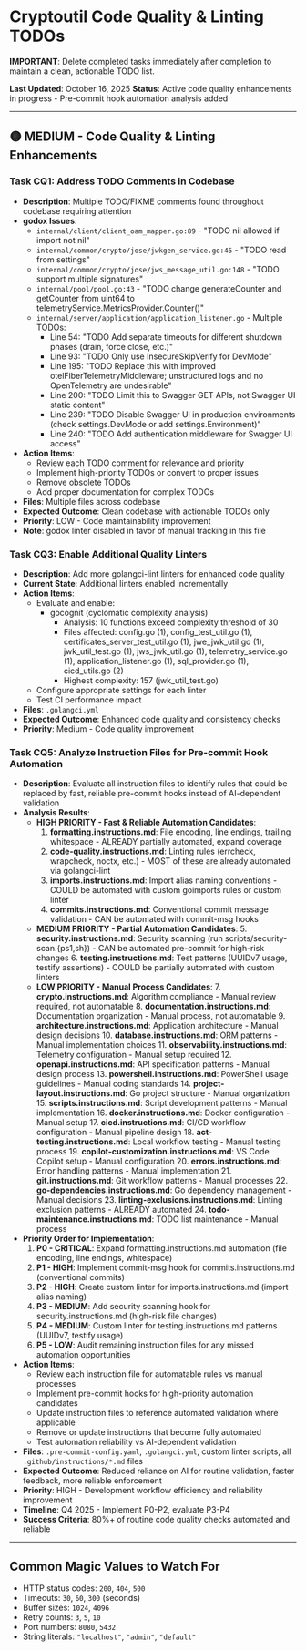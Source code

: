 # Cryptoutil Code Quality & Linting TODOs

**IMPORTANT**: Delete completed tasks immediately after completion to maintain a clean, actionable TODO list.

**Last Updated**: October 16, 2025
**Status**: Active code quality enhancements in progress - Pre-commit hook automation analysis added

---

## 🟡 MEDIUM - Code Quality & Linting Enhancements

### Task CQ1: Address TODO Comments in Codebase
- **Description**: Multiple TODO/FIXME comments found throughout codebase requiring attention
- **godox Issues**:
  - `internal/client/client_oam_mapper.go:89` - "TODO nil allowed if import not nil"
  - `internal/common/crypto/jose/jwkgen_service.go:46` - "TODO read from settings"
  - `internal/common/crypto/jose/jws_message_util.go:148` - "TODO support multiple signatures"
  - `internal/pool/pool.go:43` - "TODO change generateCounter and getCounter from uint64 to telemetryService.MetricsProvider.Counter()"
  - `internal/server/application/application_listener.go` - Multiple TODOs:
    - Line 54: "TODO Add separate timeouts for different shutdown phases (drain, force close, etc.)"
    - Line 93: "TODO Only use InsecureSkipVerify for DevMode"
    - Line 195: "TODO Replace this with improved otelFiberTelemetryMiddleware; unstructured logs and no OpenTelemetry are undesirable"
    - Line 200: "TODO Limit this to Swagger GET APIs, not Swagger UI static content"
    - Line 239: "TODO Disable Swagger UI in production environments (check settings.DevMode or add settings.Environment)"
    - Line 240: "TODO Add authentication middleware for Swagger UI access"
- **Action Items**:
  - Review each TODO comment for relevance and priority
  - Implement high-priority TODOs or convert to proper issues
  - Remove obsolete TODOs
  - Add proper documentation for complex TODOs
- **Files**: Multiple files across codebase
- **Expected Outcome**: Clean codebase with actionable TODOs only
- **Priority**: LOW - Code maintainability improvement
- **Note**: godox linter disabled in favor of manual tracking in this file

### Task CQ3: Enable Additional Quality Linters
- **Description**: Add more golangci-lint linters for enhanced code quality
- **Current State**: Additional linters enabled incrementally
- **Action Items**:
  - Evaluate and enable:
    - gocognit (cyclomatic complexity analysis)
      - Analysis: 10 functions exceed complexity threshold of 30
      - Files affected: config.go (1), config_test_util.go (1), certificates_server_test_util.go (1), jwe_jwk_util.go (1), jwk_util_test.go (1), jws_jwk_util.go (1), telemetry_service.go (1), application_listener.go (1), sql_provider.go (1), cicd_utils.go (2)
      - Highest complexity: 157 (jwk_util_test.go)
  - Configure appropriate settings for each linter
  - Test CI performance impact
- **Files**: `.golangci.yml`
- **Expected Outcome**: Enhanced code quality and consistency checks
- **Priority**: Medium - Code quality improvement

### Task CQ5: Analyze Instruction Files for Pre-commit Hook Automation
- **Description**: Evaluate all instruction files to identify rules that could be replaced by fast, reliable pre-commit hooks instead of AI-dependent validation
- **Analysis Results**:
  - **HIGH PRIORITY - Fast & Reliable Automation Candidates**:
    1. **formatting.instructions.md**: File encoding, line endings, trailing whitespace - ALREADY partially automated, expand coverage
    2. **code-quality.instructions.md**: Linting rules (errcheck, wrapcheck, noctx, etc.) - MOST of these are already automated via golangci-lint
    3. **imports.instructions.md**: Import alias naming conventions - COULD be automated with custom goimports rules or custom linter
    4. **commits.instructions.md**: Conventional commit message validation - CAN be automated with commit-msg hooks
  - **MEDIUM PRIORITY - Partial Automation Candidates**:
    5. **security.instructions.md**: Security scanning (run scripts/security-scan.{ps1,sh}) - CAN be automated pre-commit for high-risk changes
    6. **testing.instructions.md**: Test patterns (UUIDv7 usage, testify assertions) - COULD be partially automated with custom linters
  - **LOW PRIORITY - Manual Process Candidates**:
    7. **crypto.instructions.md**: Algorithm compliance - Manual review required, not automatable
    8. **documentation.instructions.md**: Documentation organization - Manual process, not automatable
    9. **architecture.instructions.md**: Application architecture - Manual design decisions
    10. **database.instructions.md**: ORM patterns - Manual implementation choices
    11. **observability.instructions.md**: Telemetry configuration - Manual setup required
    12. **openapi.instructions.md**: API specification patterns - Manual design process
    13. **powershell.instructions.md**: PowerShell usage guidelines - Manual coding standards
    14. **project-layout.instructions.md**: Go project structure - Manual organization
    15. **scripts.instructions.md**: Script development patterns - Manual implementation
    16. **docker.instructions.md**: Docker configuration - Manual setup
    17. **cicd.instructions.md**: CI/CD workflow configuration - Manual pipeline design
    18. **act-testing.instructions.md**: Local workflow testing - Manual testing process
    19. **copilot-customization.instructions.md**: VS Code Copilot setup - Manual configuration
    20. **errors.instructions.md**: Error handling patterns - Manual implementation
    21. **git.instructions.md**: Git workflow patterns - Manual processes
    22. **go-dependencies.instructions.md**: Go dependency management - Manual decisions
    23. **linting-exclusions.instructions.md**: Linting exclusion patterns - ALREADY automated
    24. **todo-maintenance.instructions.md**: TODO list maintenance - Manual process
- **Priority Order for Implementation**:
  1. **P0 - CRITICAL**: Expand formatting.instructions.md automation (file encoding, line endings, whitespace)
  2. **P1 - HIGH**: Implement commit-msg hook for commits.instructions.md (conventional commits)
  3. **P2 - HIGH**: Create custom linter for imports.instructions.md (import alias naming)
  4. **P3 - MEDIUM**: Add security scanning hook for security.instructions.md (high-risk file changes)
  5. **P4 - MEDIUM**: Custom linter for testing.instructions.md patterns (UUIDv7, testify usage)
  6. **P5 - LOW**: Audit remaining instruction files for any missed automation opportunities
- **Action Items**:
  - Review each instruction file for automatable rules vs manual processes
  - Implement pre-commit hooks for high-priority automation candidates
  - Update instruction files to reference automated validation where applicable
  - Remove or update instructions that become fully automated
  - Test automation reliability vs AI-dependent validation
- **Files**: `.pre-commit-config.yaml`, `.golangci.yml`, custom linter scripts, all `.github/instructions/*.md` files
- **Expected Outcome**: Reduced reliance on AI for routine validation, faster feedback, more reliable enforcement
- **Priority**: HIGH - Development workflow efficiency and reliability improvement
- **Timeline**: Q4 2025 - Implement P0-P2, evaluate P3-P4
- **Success Criteria**: 80%+ of routine code quality checks automated and reliable

---

## Common Magic Values to Watch For

- HTTP status codes: `200`, `404`, `500`
- Timeouts: `30`, `60`, `300` (seconds)
- Buffer sizes: `1024`, `4096`
- Retry counts: `3`, `5`, `10`
- Port numbers: `8080`, `5432`
- String literals: `"localhost"`, `"admin"`, `"default"`
